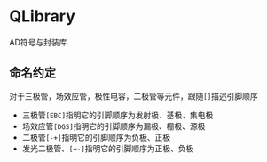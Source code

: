 # QLibrary
AD符号与封装库

## 命名约定
对于三极管，场效应管，极性电容，二极管等元件，跟随`[]`描述引脚顺序
* 三极管`[EBC]`指明它的引脚顺序为发射极、基极、集电极
* 场效应管`[DGS]`指明它的引脚顺序为漏极、栅极、源极
* 二极管`[-+]`指明它的引脚顺序为负极、正极
* 发光二极管、`[+-]`指明它的引脚顺序为正极、负极
